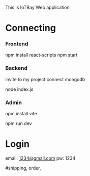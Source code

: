This is IoTBay Web application 

# Connecting
### Frontend
npm install react-scripts
npm start

### Backend
invite to my project
connect mongodb

node index.js

### Admin
npm install vite

npm run dev

# Login
email: 1234@gmail.com
pw: 1234

#shipping, order, 
